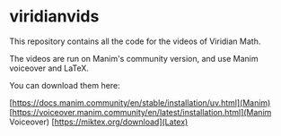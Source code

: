 # viridianvids
This repository contains all the code for the videos of Viridian Math.

The videos are run on Manim's community version, and use Manim voiceover and LaTeX.

You can download them here:

[https://docs.manim.community/en/stable/installation/uv.html](Manim)
[https://voiceover.manim.community/en/latest/installation.html](Manim Voiceover)
[https://miktex.org/download](Latex)
